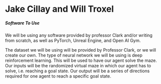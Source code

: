 <h1> Jake Cillay and Will Troxel </h1>
<h5> <b>Software To Use </b> </h5>
  <p> 
  We will be using any software provided by professor Clark and/or writing from scratch, as well as PyTorch, Unreal Engine, and Open AI Gym.
  </p>
<p> 
  The dataset we will be using will be provided by Professor Clark, or we will create our own. The type of neural network we will be using is deep reinforcement learning. This will be used to have our agent solve the maze. Our inputs will be the randomized virtual maze in which our agent has to solve, i.e. reaching a goal state. Our output will be a series of directions required for one agent to reach a specific goal state.
</p>

